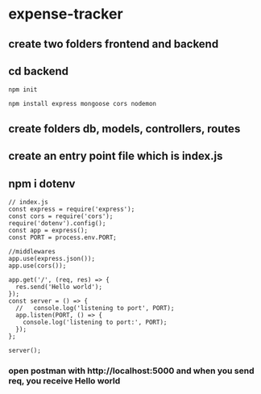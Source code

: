 # expense-tracker

## create two folders frontend and backend

## cd backend

`npm init`

`npm install express mongoose cors nodemon`

## create folders db, models, controllers, routes

## create an entry point file which is index.js

## npm i dotenv

```
// index.js
const express = require('express');
const cors = require('cors');
require('dotenv').config();
const app = express();
const PORT = process.env.PORT;

//middlewares
app.use(express.json());
app.use(cors());

app.get('/', (req, res) => {
  res.send('Hello world');
});
const server = () => {
  //   console.log('listening to port', PORT);
  app.listen(PORT, () => {
    console.log('listening to port:', PORT);
  });
};

server();

```

### open postman with http://localhost:5000 and when you send req, you receive Hello world
